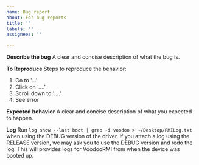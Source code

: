 ```yaml
---
name: Bug report
about: For bug reports
title: ''
labels: ''
assignees: ''

---
```


**Describe the bug**
A clear and concise description of what the bug is.

**To Reproduce**
Steps to reproduce the behavior:
1. Go to '...'
2. Click on '....'
3. Scroll down to '....'
4. See error

**Expected behavior**
A clear and concise description of what you expected to happen.

**Log**
Run `log show --last boot | grep -i voodoo > ~/Desktop/RMILog.txt` when using the DEBUG version of the driver. If you attach a log using the RELEASE version, we may ask you to use the DEBUG version and redo the log. This will provides logs for VoodooRMI from when the device was booted up.
